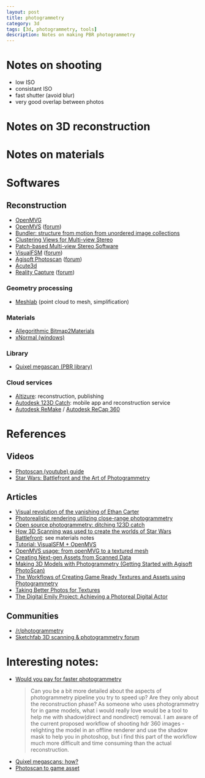 ```yaml
---
layout: post
title: photogrammetry
category: 3d
tags: [3d, photogrammetry, tools]
description: Notes on making PBR photogrammetry
---
```


# Notes on shooting

* low ISO
* consistant ISO
* fast shutter (avoid blur)
* very good overlap between photos

# Notes on 3D reconstruction


# Notes on materials


# Softwares

## Reconstruction

* [OpenMVG](https://github.com/openMVG/openMVG/)
* [OpenMVS](https://github.com/cdcseacave/openMVS) ([forum](https://groups.google.com/forum/#!forum/openmvs))
* [Bundler: structure from motion from unordered image collections](http://www.cs.cornell.edu/~snavely/bundler/)
* [Clustering Views for Multi-view Stereo](http://www.di.ens.fr/cmvs/)
* [Patch-based Multi-view Stereo Software](http://www.di.ens.fr/pmvs/)
* [VisualFSM](http://ccwu.me/vsfm/) ([forum](https://groups.google.com/forum/#!forum/vsfm))
* [Agisoft Photoscan](http://www.agisoft.com/) ([forum](http://www.agisoft.com/forum/))
* [Acute3d](https://www.acute3d.com/)
* [Reality Capture](https://www.capturingreality.com/) ([forum](https://www.capturingreality.com/forum))

### Geometry processing

* [Meshlab](http://meshlab.sourceforge.net/) (point cloud to mesh, simplification)

### Materials

* [Allegorithmic Bitmap2Materials](https://www.allegorithmic.com/products/bitmap2material)
* [xNormal (windows)](http://www.xnormal.net)


### Library

* [Quixel megascan (PBR library)](https://megascans.se/)


### Cloud services

* [Altizure](https://www.altizure.com/): reconstruction, publishing
* [Autodesk 123D Catch](http://www.123dapp.com/catch): mobile app and reconstruction service
* [Autodesk ReMake](https://remake.autodesk.com/about) / [Autodesk ReCap 360](https://recaphub.autodesk.com/)


# References

## Videos

* [Photoscan (youtube) guide](https://www.youtube.com/watch?v=LeU_2SHwhqI)
* [Star Wars: Battlefront and the Art of Photogrammetry](https://www.youtube.com/watch?v=U_WaqCBp9zo)


## Articles

* [Visual revolution of the vanishing of Ethan Carter](http://www.theastronauts.com/2014/03/visual-revolution-vanishing-ethan-carter/)
* [Photorealistic rendering utilizing close-range photogrammetry](http://www.cs.uoregon.edu/Reports/UG-201606-Slater.pdf)
* [Open source photogrammetry: ditching 123D catch](http://wedidstuff.heavyimage.com/index.php/2013/07/12/open-source-photogrammetry-workflow/)
* [How 3D Scanning was used to create the worlds of Star Wars Battlefront](http://nicklievendag.com/3d-scanning-star-wars-battlefront/): see materials notes
* [Tutorial: VisualSFM + OpenMVS](https://groups.google.com/forum/#!topic/vsfm/VcXGvP1HuMo)
* [OpenMVS usage: from openMVG to a textured mesh](https://github.com/cdcseacave/openMVS/wiki/Usage)
* [Creating Next-gen Assets from Scanned Data](http://blog.meltinglogic.com/2015/04/creating-next-gen-assets-from-scanned-data/)
* [Making 3D Models with Photogrammetry (Getting Started with Agisoft PhotoScan)](http://www.haskinssociety.org/photogrammetry)
* [The Workflows of Creating Game Ready Textures and Assets using Photogrammetry](http://www.gamasutra.com/blogs/JosephAzzam/20160824/278719/The_Workflows_of_Creating_Game_Ready_Textures_and_Assets_using_Photogrammetry.php)
* [Taking Better Photos for Textures](https://udn.epicgames.com/Three/TakingBetterPhotosForTextures.html)
* [The Digital Emily Project: Achieving a Photoreal Digital Actor](http://gl.ict.usc.edu/Research/DigitalEmily/)

## Communities
* [/r/photogrammetry](https://www.reddit.com/r/photogrammetry/)
* [Sketchfab 3D scanning & photogrammetry forum](https://forum.sketchfab.com/c/groups/3d-scanning-and-photogrammetry)

# Interesting notes:

* [Would you pay for faster photogrammetry](https://www.reddit.com/r/gamedev/comments/4w88fz/would_you_pay_for_faster_photogrammetry/)
    > Can you be a bit more detailed about the aspects of photogrammetry pipeline you try to speed up? Are they only about the reconstruction phase? As someone who uses photogrammetry for in game models, what i would really love would be a tool to help me with shadow(direct and nondirect) removal. I am aware of the current proposed workflow of shooting hdr 360 images - relighting the model in an offline renderer and use the shadow mask to help you in photoshop, but i find this part of the workflow much more difficult and time consuming than the actual reconstruction.
* [Quixel megascans: how?](https://megascans.se/faq#How%20are%20the%203D%20scans%20acquired%20and%20processed%3F)
* [Photoscan to game asset](http://www.agisoft.com/forum/index.php?topic=2286.0)
